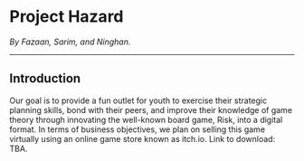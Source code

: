 # Project Hazard

*By Fazaan, Sarim, and Ninghan.*

---
## Introduction

Our goal is to provide a fun outlet for youth to exercise their strategic planning skills, bond with their peers, and improve their knowledge of game theory through innovating the well-known board game, Risk, into a digital format. In terms of business objectives, we plan on selling this game virtually using an online game store known as itch.io. Link to download: TBA.

